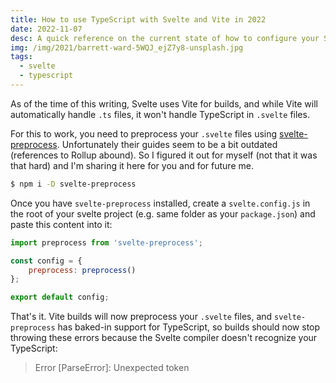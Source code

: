 ```yaml
---
title: How to use TypeScript with Svelte and Vite in 2022
date: 2022-11-07
desc: A quick reference on the current state of how to configure your Svelte project for TypeScript usage.
img: /img/2021/barrett-ward-5WQJ_ejZ7y8-unsplash.jpg
tags:
  - svelte
  - typescript
---
```


As of the time of this writing, Svelte uses Vite for builds, and while Vite will automatically handle `.ts` files, it won't handle TypeScript in `.svelte` files.

For this to work, you need to preprocess your `.svelte` files using [svelte-preprocess][spp]. Unfortunately their guides seem to be a bit outdated (references to Rollup abound). So I figured it out for myself (not that it was that hard) and I'm sharing it here for you and for future me.

```bash
$ npm i -D svelte-preprocess
```

Once you have `svelte-preprocess` installed, create a `svelte.config.js` in the root of your svelte project (e.g. same folder as your `package.json`) and paste this content into it:

```js
import preprocess from 'svelte-preprocess';

const config = {
	preprocess: preprocess()
};

export default config;
```

That's it. Vite builds will now preprocess your `.svelte` files, and `svelte-preprocess` has baked-in support for TypeScript, so builds should now stop throwing these errors because the Svelte compiler doesn't recognize your TypeScript:

> Error [ParseError]: Unexpected token

[spp]: https://github.com/sveltejs/svelte-preprocess
